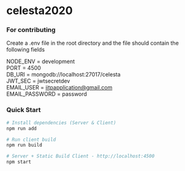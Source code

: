 # celesta2020

### For contributing
Create a .env file in the root directory and the file should contain the following fields

NODE_ENV = development<br>
PORT = 4500<br>
DB_URI = mongodb://localhost:27017/celesta<br>
JWT_SEC = jwtsecretdev<br>
EMAIL_USER = iitpapplication@gmail.com<br>
EMAIL_PASSWORD = password<br>


### Quick Start

```bash
# Install dependencies (Server & Client)
npm run add

# Run client build
npm run build

# Server + Static Build Client - http://localhost:4500
npm start
```

